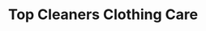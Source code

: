 ---
title: "Top Cleaners Clothing Care"
url: /glastonbury/top-cleaners-clothing-care/
shop: Wäscherei
---